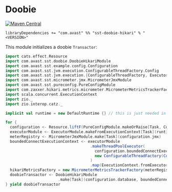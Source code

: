 # Doobie

[![Maven Central](https://img.shields.io/maven-central/v/com.avast/sst-doobie-hikari_2.12)](https://repo1.maven.org/maven2/com/avast/sst-doobie-hikari_2.12/)

`libraryDependencies += "com.avast" %% "sst-doobie-hikari" % "<VERSION>"`

This module initializes a doobie `Transactor`:

```scala mdoc:silent
import cats.effect.Resource
import com.avast.sst.doobie.DoobieHikariModule
import com.avast.sst.example.config.Configuration
import com.avast.sst.jvm.execution.ConfigurableThreadFactory.Config
import com.avast.sst.jvm.execution.{ConfigurableThreadFactory, ExecutorModule}
import com.avast.sst.micrometer.jmx.MicrometerJmxModule
import com.avast.sst.pureconfig.PureConfigModule
import com.zaxxer.hikari.metrics.micrometer.MicrometerMetricsTrackerFactory
import scala.concurrent.ExecutionContext
import zio._
import zio.interop.catz._

implicit val runtime = new DefaultRuntime {} // this is just needed in example

for {
  configuration <- Resource.liftF(PureConfigModule.makeOrRaise[Task, Configuration])
  executorModule <- ExecutorModule.makeFromExecutionContext[Task](runtime.Platform.executor.asEC)
  meterRegistry <- MicrometerJmxModule.make[Task](configuration.jmx)
  boundedConnectExecutionContext <- executorModule
                                     .makeThreadPoolExecutor(
                                       configuration.boundedConnectExecutor,
                                       new ConfigurableThreadFactory(Config(Some("hikari-connect-%02d")))
                                     )
                                     .map(ExecutionContext.fromExecutorService)
  hikariMetricsFactory = new MicrometerMetricsTrackerFactory(meterRegistry)
  doobieTransactor <- DoobieHikariModule
                       .make[Task](configuration.database, boundedConnectExecutionContext, executorModule.blocker, Some(hikariMetricsFactory))
} yield doobieTransactor
```
